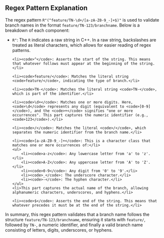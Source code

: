 <h2>Regex Pattern Explanation</h2>

<p>The regex pattern <code>R"(^feature/TN-\d+/[a-zA-Z0-9_-]+$)"</code> is used to validate branch names in the format <code>feature/TN-123/branchname</code>. Below is a breakdown of each component:</p>

<ul>
    <li><code>R"</code>: The <code>R</code> indicates a raw string in C++. In a raw string, backslashes are treated as literal characters, which allows for easier reading of regex patterns.</li>

    <li><code>^</code>: Asserts the start of the string. This means that whatever follows must appear at the beginning of the string.</li>

    <li><code>feature/</code>: Matches the literal string <code>feature/</code>, indicating the type of branch.</li>

    <li><code>TN-</code>: Matches the literal string <code>TN-</code>, which is part of the identifier.</li>

    <li><code>\d+</code>: Matches one or more digits. Here, <code>\d</code> represents any digit (equivalent to <code>[0-9]</code>), and the <code>+</code> signifies "one or more occurrences". This part captures the numeric identifier (e.g., <code>123</code>).</li>

    <li><code>/</code>: Matches the literal <code>/</code>, which separates the numeric identifier from the branch name.</li>

    <li><code>[a-zA-Z0-9_-]+</code>: This is a character class that matches one or more occurrences of:</li>
    <ul>
        <li><code>a-z</code>: Any lowercase letter from 'a' to 'z'.</li>
        <li><code>A-Z</code>: Any uppercase letter from 'A' to 'Z'.</li>
        <li><code>0-9</code>: Any digit from '0' to '9'.</li>
        <li><code>_</code>: The underscore character.</li>
        <li><code>-</code>: The hyphen character.</li>
    </ul>
    <li>This part captures the actual name of the branch, allowing alphanumeric characters, underscores, and hyphens.</li>

    <li><code>$</code>: Asserts the end of the string. This means that whatever precedes it must be at the end of the string.</li>
</ul>

<p>In summary, this regex pattern validates that a branch name follows the structure <code>feature/TN-123/branchname</code>, ensuring it starts with <code>feature/</code>, followed by <code>TN-</code>, a numeric identifier, and finally a valid branch name consisting of letters, digits, underscores, or hyphens.</p>
